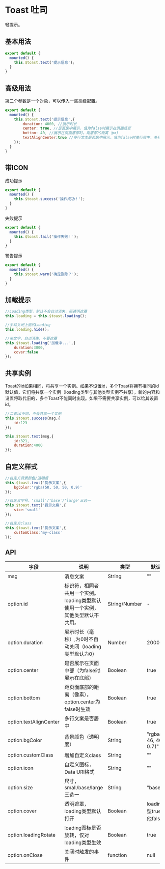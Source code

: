 # Toast 吐司

轻提示。

## 基本用法

```javascript
export default {
  mounted() {
    this.$toast.text('提示信息');
  }
}
```

## 高级用法

第二个参数是一个对象，可以传入一些高级配置。

```javascript
export default {
  mounted() {
    this.$toast.text('提示信息',{
        duration: 4000, //展示时长
        center: true, //是否居中展示，值为false时展示在页面底部
        bottom: 40, //展示在页面底部时，距底部的距离（px)
        textAlignCenter:true //多行文本是否居中展示，值为false时单行居中，多行居左
    });
  }
}
```

## 带ICON

成功提示

```javascript
export default {
  mounted() {
    this.$toast.success('操作成功！');
  }
}
```

失败提示

```javascript
export default {
  mounted() {
    this.$toast.fail('操作失败！');
  }
}
```

警告提示

```javascript
export default {
  mounted() {
    this.$toast.warn('确定删除？');
  }
}
```

## 加载提示

```javascript
//Loading类型，默认不会自动消失，带透明遮罩
this.loading = this.$toast.loading();

//手动关闭上面的Loading
this.loading.hide();

//带文字，自动消失，不要遮罩
this.$toast.loading('加载中...',{ 
    duration:3000,
    cover:false
});
```

## 共享实例

Toast的id如果相同，将共享一个实例。如果不设置id，多个Toast将拥有相同的id默认值，它们将共享一个实例（loading类型与其他类型实例不共享），新的内容和设置将取代旧的，多个Toast不能同时出现。如果不需要共享实例，可以给其设置id。

```javascript
//二者id不同，不会共享一个实例
this.$toast.success(msg,{
    id:123
});

this.$toast.text(msg,{
    id:321,
    duration:4000
});
```

## 自定义样式

```javascript
//自定义背景颜色/透明度
this.$toast.text('提示文案',{
    bgColor:'rgba(50, 50, 50, 0.9)'
});

//自定义字号，'small'/'base'/'large'三选一
this.$toast.text('提示文案',{
    size:'small'
});

//自定义class
this.$toast.text('提示文案',{
    customClass:'my-class'
});
```
<!-- ```javascript
//自定义loading的Icon
this.$toast.loading(msg,{icon:"data:image/svg+xml,%3Csvg fill="#FFFFFF" xmlns='http://www.w3.org/2000/svg' viewBox='0 0 28 21'%3E%3Cpath d='M10 13.5l-7-6-3 3L10.5 21 28 3.5l-3-3z' fill-rule='evenodd'/%3E%3C/svg%3E"),
    duration:3000
});
``` -->


## API

| 字段 | 说明 | 类型 | 默认值
|----- | ----- | ----- | ----- 
| msg | 消息文案 | String | ""
| option.id | 标识符，相同者共用一个实例。loading类型默认使用一个实例，其他类型默认不共用。 | String/Number | -
| option.duration | 展示时长（毫秒）,为0时不自动关闭（loading类型默认为0） | Number | 2000
| option.center | 是否展示在页面中部（为false时展示在底部） | Boolean | true
| option.bottom | 距页面底部的距离（像素），option.center为false时生效 | Boolean | true
| option.textAlignCenter | 多行文案是否居中 | Boolean | true
| option.bgColor | 背景颜色（透明度） | String | "rgba(46, 46, 46, 0.7)"
| option.customClass | 增加自定义class | String | ""
| option.icon | 自定义图标，Data URI格式 | String | ""
| option.size | 尺寸，small/base/large三选一 | String | "base"
| option.cover | 透明遮罩，loading类型默认打开 | Boolean | loading类型true/其他false
| option.loadingRotate | loading图标是否旋转，仅对loading类型生效 | Boolean | true
| option.onClose | 关闭时触发的事件 | function | null
